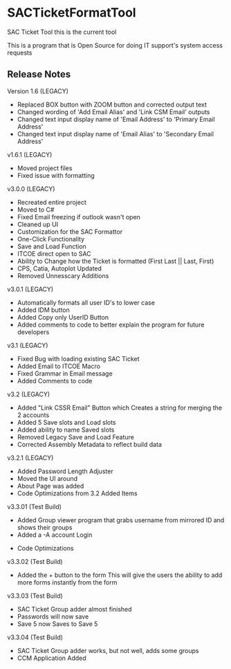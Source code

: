 # SACTicketFormatTool
SAC Ticket Tool this is the current tool

This is a program that is Open Source for doing IT support's system access requests

## Release Notes
Version 1.6 (LEGACY)

- Replaced BOX button with ZOOM button and corrected output text
- Changed wording of 'Add Email Alias' and 'Link CSM Email' outputs
- Changed text input display name of 'Email Address' to 'Primary Email Address'
- Changed text input display name of 'Email Alias' to 'Secondary Email Address'

v1.6.1 (LEGACY)
- Moved project files 
- Fixed issue with formatting

v3.0.0 (LEGACY)
- Recreated entire project
- Moved to C#
- Fixed Email freezing if outlook wasn't open
- Cleaned up UI
- Customization for the SAC Formattor
- One-Click Functionality
- Save and Load Function 
- ITCOE direct open to SAC 
- Ability to Change how the Ticket is formatted (First Last || Last, First)
- CPS, Catia, Autoplot Updated
- Removed Unnesscary Additions

v3.0.1 (LEGACY)
- Automatically formats all user ID's to lower case
- Added IDM button
- Added Copy only UserID Button
- Added comments to code to better explain the program for future developers

v3.1 (LEGACY)
- Fixed Bug with loading existing SAC Ticket
- Added Email to ITCOE Macro
- Fixed Grammar in Email message
- Added Comments to code 

v3.2 (LEGACY)
- Added "Link CSSR Email" Button which Creates a string for merging the 2 accounts
- Added 5 Save slots and Load slots
- Added ability to name Saved slots
- Removed Legacy Save and Load Feature
- Corrected Assembly Metadata to reflect build data

v3.2.1 (LEGACY)
- Added Password Length Adjuster
- Moved the UI around 
- About Page was added
- Code Optimizations from 3.2 Added Items

v3.3.01 (Test Build)
- Added Group viewer program that grabs username from mirrored ID and shows their groups
- Added a -A account Login
* Code Optimizations

v3.3.02 (Test Build)
- Added the + button to the form 
  This will give the users the ability to add more forms instantly
  from the form

v3.3.03 (Test Build)
- SAC Ticket Group adder almost finished
- Passwords will now save
- Save 5 now Saves to Save 5

v3.3.04 (Test Build)
- SAC Ticket Group adder works, but not well, adds some groups
- CCM Application Added
